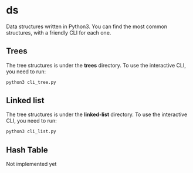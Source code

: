 # ds
Data structures written in Python3. You can find the most common 
structures, with a friendly CLI for each one.

## Trees

The tree structures is under the **trees** directory. To use the interactive
CLI, you need to run:

```python
python3 cli_tree.py
```

## Linked list

The tree structures is under the **linked-list** directory. To use the interactive
CLI, you need to run:

```python
python3 cli_list.py
```

## Hash Table

Not implemented yet